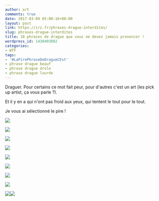 ```yaml
---
author: art
comments: true
date: 2017-03-09 05:00:16+00:00
layout: post
link: https://irz.fr/phrases-drague-interdites/
slug: phrases-drague-interdites
title: 10 phrases de drague que vous ne devez jamais prononcer !
wordpress_id: 1438493802
categories:
- WTF
tags:
- '#LaPirePhraseDeDragueCEst'
- phrase drague beauf
- phrase drague drole
- phrase drague lourde
---
```


Draguer. Pour certains ce mot fait peur, pour d'autres c'est un art (les pick up artist, ça vous parle ?).

Et il y en a qui n'ont pas froid aux yeux, qui tentent le tout pour le tout.

Je vous ai sélectionné le pire !<!-- more -->

[![](https://static.irz.fr/2017/03/001-google.png)](https://irz.fr/recherche?q=001-google)

[![](https://static.irz.fr/2017/03/002-le-plein.png)](https://irz.fr/recherche?q=002-le-plein)

[![](https://static.irz.fr/2017/03/003-pires-phrases-de-drague-en-boite.png)](https://irz.fr/recherche?q=003-pires-phrases-de-drague-en-boite)

[![](https://static.irz.fr/2017/03/004-pires-phrases-de-drague-burger.png)](https://irz.fr/recherche?q=004-pires-phrases-de-drague-burger)

[![](https://static.irz.fr/2017/03/005-pires-phrases-de-drague-premier-regard-beauf.png)](https://irz.fr/recherche?q=005-pires-phrases-de-drague-premier-regard-beauf)

[![](https://static.irz.fr/2017/03/006-pires-phrases-de-drague-ghb-drole-beauf-1.png)](https://irz.fr/recherche?q=006-pires-phrases-de-drague-ghb-drole-beauf-2)

[![](https://static.irz.fr/2017/03/007-pires-phrases-de-drague-juif-drole-beauf.png)](https://irz.fr/recherche?q=007-pires-phrases-de-drague-juif-drole-beauf)

[![](https://static.irz.fr/2017/03/008-pires-phrases-de-drague-william-arcahon-drole-beauf.png)](https://irz.fr/recherche?q=008-pires-phrases-de-drague-william-arcahon-drole-beauf)

[![](https://static.irz.fr/2017/03/009-pires-phrases-de-drague-grignoter-drole-beauf.png)](https://irz.fr/recherche?q=009-pires-phrases-de-drague-grignoter-drole-beauf)[![](https://static.irz.fr/2017/03/010-pires-phrases-de-drague-capote-latex-drole-beauf-1.png)](https://irz.fr/recherche?q=010-pires-phrases-de-drague-capote-latex-drole-beauf-2)
